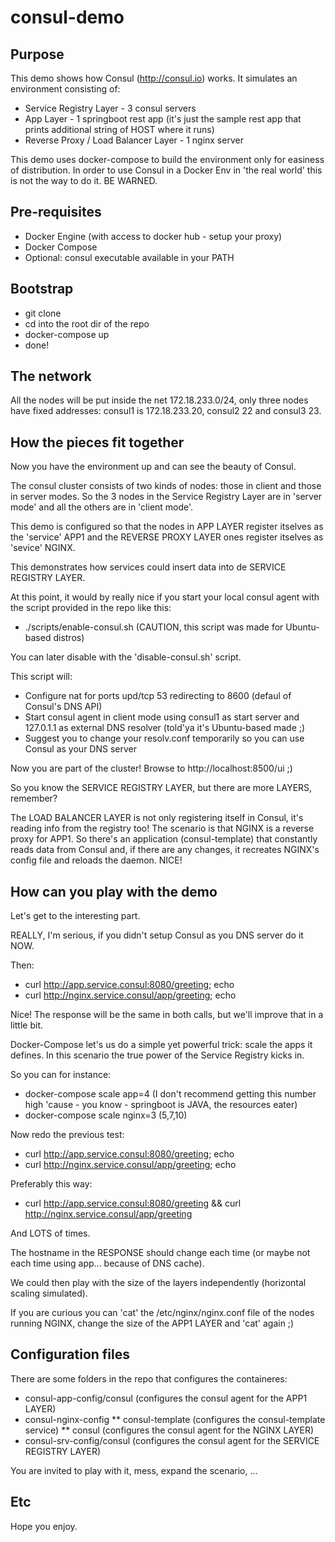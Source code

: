 # consul-demo

## Purpose

This demo shows how Consul (http://consul.io) works. It simulates an environment consisting of:
* Service Registry Layer - 3 consul servers
* App Layer - 1 springboot rest app (it's just the sample rest app that prints additional string of HOST where it runs)
* Reverse Proxy / Load Balancer Layer - 1 nginx server

This demo uses docker-compose to build the environment only for easiness of distribution. In order to use Consul in a Docker Env in 'the real world' this is not the way to do it. BE WARNED.

## Pre-requisites

* Docker Engine (with access to docker hub - setup your proxy)
* Docker Compose
* Optional: consul executable available in your PATH

## Bootstrap

* git clone
* cd into the root dir of the repo
* docker-compose up
* done!

## The network

All the nodes will be put inside the net 172.18.233.0/24, only three nodes have fixed addresses: consul1 is 172.18.233.20, consul2 22 and consul3 23.

## How the pieces fit together

Now you have the environment up and can see the beauty of Consul.

The consul cluster consists of two kinds of nodes: those in client and those in server modes. So the 3 nodes in the Service Registry Layer are in 'server mode' and all the others are in 'client mode'.

This demo is configured so that the nodes in APP LAYER register itselves as the 'service' APP1 and the REVERSE PROXY LAYER ones register itselves as 'sevice' NGINX.

This demonstrates how services could insert data into de SERVICE REGISTRY LAYER.

At this point, it would by really nice if you start your local consul agent with the script provided in the repo like this:
* ./scripts/enable-consul.sh (CAUTION, this script was made for Ubuntu-based distros)

You can later disable with the 'disable-consul.sh' script.

This script will:
* Configure nat for ports upd/tcp 53 redirecting to 8600 (defaul of Consul's DNS API)
* Start consul agent in client mode using consul1 as start server and 127.0.1.1 as external DNS resolver (told'ya it's Ubuntu-based made ;)
* Suggest you to change your resolv.conf temporarily so you can use Consul as your DNS server

Now you are part of the cluster! Browse to http://localhost:8500/ui ;)

So you know the SERVICE REGISTRY LAYER, but there are more LAYERS, remember?

The LOAD BALANCER LAYER is not only registering itself in Consul, it's reading info from the registry too! The scenario is that NGINX is a reverse proxy for APP1. So there's an application (consul-template) that constantly reads data from Consul and, if there are any changes, it recreates NGINX's config file and reloads the daemon. NICE!

## How can you play with the demo

Let's get to the interesting part.

REALLY, I'm serious, if you didn't setup Consul as you DNS server do it NOW.

Then:
* curl http://app.service.consul:8080/greeting; echo
* curl http://nginx.service.consul/app/greeting; echo

Nice! The response will be the same in both calls, but we'll improve that in a little bit.

Docker-Compose let's us do a simple yet powerful trick: scale the apps it defines. In this scenario the true power of the Service Registry kicks in.

So you can for instance:
* docker-compose scale app=4 (I don't recommend getting this number high 'cause - you know - springboot is JAVA, the resources eater)
* docker-compose scale nginx=3 (5,7,10)

Now redo the previous test:
* curl http://app.service.consul:8080/greeting; echo
* curl http://nginx.service.consul/app/greeting; echo

Preferably this way:
* curl http://app.service.consul:8080/greeting && curl http://nginx.service.consul/app/greeting

And LOTS of times.

The hostname in the RESPONSE should change each time (or maybe not each time using app... because of DNS cache).

We could then play with the size of the layers independently (horizontal scaling simulated).

If you are curious you can 'cat' the /etc/nginx/nginx.conf file of the nodes running NGINX, change the size of the APP1 LAYER and 'cat' again ;)


## Configuration files

There are some folders in the repo that configures the containeres:
* consul-app-config/consul (configures the consul agent for the APP1 LAYER)
* consul-nginx-config
** consul-template (configures the consul-template service)
** consul (configures the consul agent for the NGINX LAYER)
* consul-srv-config/consul (configures the consul agent for the SERVICE REGISTRY LAYER)

You are invited to play with it, mess, expand the scenario, ...

## Etc

Hope you enjoy.
